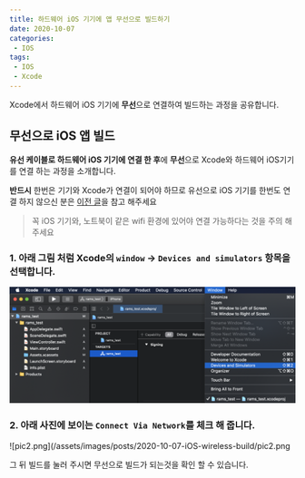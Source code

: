 ```yaml
---
title: 하드웨어 iOS 기기에 앱 무선으로 빌드하기
date: 2020-10-07
categories:
 - IOS
tags:
 - IOS
 - Xcode
---
```


Xcode에서 하드웨어 iOS 기기에 **무선**으로 연결하여 빌드하는 과정을 공유합니다. 

<!-- more -->

## 무선으로 iOS 앱 빌드 

**유선 케이블로 하드웨어 iOS 기기에 연결 한 후**에 **무선**으로 Xcode와 하드웨어 iOS기기를 연결 하는 과정을 소개합니다.  

**반드시** 한번은 기기와 Xcode가 연결이 되어야 하므로 유선으로 iOS 기기를 한번도 연결 하지 않으신 분은 [이전 글](https://kangraemin.github.io/ios/2020/10/06/iOS-build/)을 참고 해주세요 

> 꼭 iOS 기기와, 노트북이 같은 wifi 환경에 있어야 연결 가능하다는 것을 주의 해주세요 

### 1. 아래 그림 처럼 Xcode의 `window` -> `Devices and simulators` 항목을 선택합니다. 

![pic1.png](/assets/images/posts/2020-10-07-iOS-wireless-build/pic1.png)

### 2. 아래 사진에 보이는 `Connect Via Network`를 체크 해 줍니다. 

![pic2.png](/assets/images/posts/2020-10-07-iOS-wireless-build/pic2.png

그 뒤 빌드를 눌러 주시면 무선으로 빌드가 되는것을 확인 할 수 있습니다. 